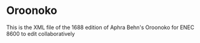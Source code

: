 # Oroonoko
This is the XML file of the 1688 edition of Aphra Behn's Oroonoko for ENEC 8600 to edit collaboratively
